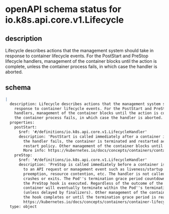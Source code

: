 # openAPI schema status for io.k8s.api.core.v1.Lifecycle

## description

Lifecycle describes actions that the management system should take in response to container lifecycle events. For the PostStart and PreStop lifecycle handlers, management of the container blocks until the action is complete, unless the container process fails, in which case the handler is aborted.

## schema

```yaml
|
  description: Lifecycle describes actions that the management system should take in
    response to container lifecycle events. For the PostStart and PreStop lifecycle
    handlers, management of the container blocks until the action is complete, unless
    the container process fails, in which case the handler is aborted.
  properties:
    postStart:
      $ref: '#/definitions/io.k8s.api.core.v1.LifecycleHandler'
      description: 'PostStart is called immediately after a container is created. If
        the handler fails, the container is terminated and restarted according to its
        restart policy. Other management of the container blocks until the hook completes.
        More info: https://kubernetes.io/docs/concepts/containers/container-lifecycle-hooks/#container-hooks'
    preStop:
      $ref: '#/definitions/io.k8s.api.core.v1.LifecycleHandler'
      description: 'PreStop is called immediately before a container is terminated due
        to an API request or management event such as liveness/startup probe failure,
        preemption, resource contention, etc. The handler is not called if the container
        crashes or exits. The Pod''s termination grace period countdown begins before
        the PreStop hook is executed. Regardless of the outcome of the handler, the
        container will eventually terminate within the Pod''s termination grace period
        (unless delayed by finalizers). Other management of the container blocks until
        the hook completes or until the termination grace period is reached. More info:
        https://kubernetes.io/docs/concepts/containers/container-lifecycle-hooks/#container-hooks'
  type: object

```
